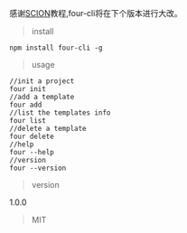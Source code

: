 感谢[SCION](https://github.com/jrainlau/scion)教程,four-cli将在下个版本进行大改。
>install
```
npm install four-cli -g
```
>usage
```
//init a project
four init
//add a template
four add
//list the templates info
four list
//delete a template
four delete
//help
four --help
//version
four --version
```
>version

1.0.0

>MIT
